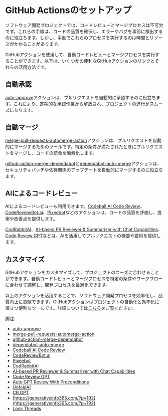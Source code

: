 # GitHub Actionsのセットアップ

ソフトウェア開発プロジェクトでは、コードレビューとマージプロセスは不可欠です。これらの手順は、コードの品質を確保し、エラーやバグを事前に検出するのに役立ちます。しかし、手動でこれらのプロセスを実行するのは時間とリソースがかかることがあります。

GitHubアクションを使用して、自動コードレビューとマージプロセスを実行することができます。以下は、いくつかの便利なGitHubアクションのリンクとそれらの活用方法です。

## 自動承認

[auto-approve](https://github.com/marketplace/actions/auto-approve)アクションは、プルリクエストを自動的に承認するのに役立ちます。これにより、定期的な承認作業から解放され、プロジェクトの進行がスムーズになります。

## 自動マージ

[merge-pull-requests-automerge-action](https://github.com/marketplace/actions/merge-pull-requests-automerge-action)アクションは、プルリクエストを自動的にマージするためのツールです。特定の条件が満たされたときにプルリクエストをマージし、コードの統合を簡素化します。

[github-action-merge-dependabot](https://github.com/marketplace/actions/github-action-merge-dependabot)と[dependabot-auto-merge](https://github.com/marketplace/actions/dependabot-auto-merge)アクションは、セキュリティパッチや依存関係のアップデートを自動的にマージするのに役立ちます。

## AIによるコードレビュー

AIによるコードレビューも利用できます。[Codeball AI Code Review](https://github.com/marketplace/actions/codeball-ai-code-review)、[CodeReviewBot.ai](https://github.com/marketplace/review-gpt)、[Pixeebot](https://github.com/marketplace/pixeebot-automated-code-fixes)などのアクションは、コードの品質を評価し、提案や改善点を提供します。

[CodRabbitAI](https://github.com/marketplace/coderabbitai)、[AI-based PR Reviewer & Summarizer with Chat Capabilities](https://github.com/marketplace/actions/ai-based-pr-reviewer-summarizer-with-chat-capabilities)、[Code Review GPT](https://github.com/marketplace/actions/code-review-gpt)などは、AIを活用してプルリクエストの概要や要約を提供します。

## カスタマイズ

GitHubアクションをカスタマイズして、プロジェクトのニーズに合わせることができます。自動コードレビューとマージプロセスを特定の条件やワークフローに合わせて調整し、開発プロセスを最適化できます。

以上のアクションを活用することで、ソフトウェア開発プロセスを効率化し、品質向上に貢献できます。GitHubアクションはプロジェクトの自動化と効率化に役立つ便利なツールです。詳細については[こちら](https://generativeinfo365.com/?p=192)をご覧ください。

脚注:

- [auto-approve](https://github.com/marketplace/actions/auto-approve)
- [merge-pull-requests-automerge-action](https://github.com/marketplace/actions/merge-pull-requests-automerge-action)
- [github-action-merge-dependabot](https://github.com/marketplace/actions/github-action-merge-dependabot)
- [dependabot-auto-merge](https://github.com/marketplace/actions/dependabot-auto-merge)
- [Codeball AI Code Review](https://github.com/marketplace/actions/codeball-ai-code-review)
- [CodeReviewBot.ai](https://github.com/marketplace/review-gpt)
- [Pixeebot](https://github.com/marketplace/pixeebot-automated-code-fixes)
- [CodRabbitAI](https://github.com/marketplace/coderabbitai)
- [AI-based PR Reviewer & Summarizer with Chat Capabilities](https://github.com/marketplace/actions/ai-based-pr-reviewer-summarizer-with-chat-capabilities)
- [Code Review GPT](https://github.com/marketplace/actions/code-review-gpt)
- [Auto GPT Review With Preconditions](https://github.com/marketplace/actions/auto-gpt-review-with-preconditions)
- [UnfoldAI](https://github.com/marketplace/unfoldai)
- [CR.GPT](https://github.com/marketplace/cr-gpt)
- [https://generativeinfo365.com/?p=192](https://generativeinfo365.com/?p=192)
- [Lock Threads](https://github.com/dessant/lock-threads)
